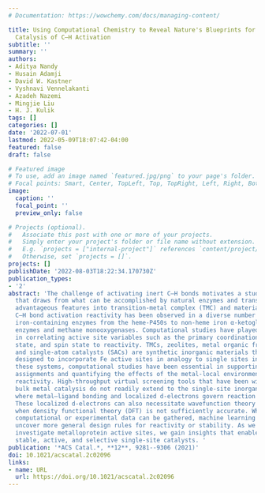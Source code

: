 ```yaml
---
# Documentation: https://wowchemy.com/docs/managing-content/

title: Using Computational Chemistry to Reveal Nature's Blueprints for Single-Site
  Catalysis of C–H Activation
subtitle: ''
summary: ''
authors:
- Aditya Nandy
- Husain Adamji
- David W. Kastner
- Vyshnavi Vennelakanti
- Azadeh Nazemi
- Mingjie Liu
- H. J. Kulik
tags: []
categories: []
date: '2022-07-01'
lastmod: 2022-05-09T18:07:42-04:00
featured: false
draft: false

# Featured image
# To use, add an image named `featured.jpg/png` to your page's folder.
# Focal points: Smart, Center, TopLeft, Top, TopRight, Left, Right, BottomLeft, Bottom, BottomRight.
image:
  caption: ''
  focal_point: ''
  preview_only: false

# Projects (optional).
#   Associate this post with one or more of your projects.
#   Simply enter your project's folder or file name without extension.
#   E.g. `projects = ["internal-project"]` references `content/project/deep-learning/index.md`.
#   Otherwise, set `projects = []`.
projects: []
publishDate: '2022-08-03T18:22:34.170730Z'
publication_types:
- '2'
abstract: 'The challenge of activating inert C–H bonds motivates a study of catalysts
  that draws from what can be accomplished by natural enzymes and translates these
  advantageous features into transition-metal complex (TMC) and material mimics. Inert
  C–H bond activation reactivity has been observed in a diverse number of predominantly
  iron-containing enzymes from the heme-P450s to non-heme iron α-ketoglutarate-dependent
  enzymes and methane monooxygenases. Computational studies have played a key role
  in correlating active site variables such as the primary coordination sphere, oxidation
  state, and spin state to reactivity. TMCs, zeolites, metal organic frameworks (MOFs),
  and single-atom catalysts (SACs) are synthetic inorganic materials that have been
  designed to incorporate Fe active sites in analogy to single sites in enzymes. In
  these systems, computational studies have been essential in supporting spectroscopic
  assignments and quantifying the effects of the metal-local environment on C–H bond
  reactivity. High-throughput virtual screening tools that have been widely used for
  bulk metal catalysis do not readily extend to the single-site inorganic catalysts
  where metal–ligand bonding and localized d-electrons govern reaction energetics.
  These localized d-electrons can also necessitate wavefunction theory calculations
  when density functional theory (DFT) is not sufficiently accurate. Where sufficient
  computational or experimental data can be gathered, machine learning has helped
  uncover more general design rules for reactivity or stability. As we continue to
  investigate metalloprotein active sites, we gain insights that enable us to design
  stable, active, and selective single-site catalysts. '
publication: '*ACS Catal.*, **12**, 9281--9306 (2021)'
doi: 10.1021/acscatal.2c02096
links:
- name: URL
  url: https://doi.org/10.1021/acscatal.2c02096
---
```

